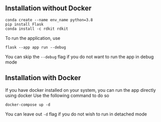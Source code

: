 ## Installation without Docker

    conda create --name env_name python=3.8
    pip install Flask
    conda install -c rdkit rdkit

To run the application, use 

    flask --app app run --debug
You can skip the `--debug` flag if you do not want to run the app in debug mode

## Installation with Docker
If you have docker installed on your system, you can run the app directly using docker
Use the following command to do so

    docker-compose up -d
You can leave out `-d` flag if you do not wish to run in detached mode